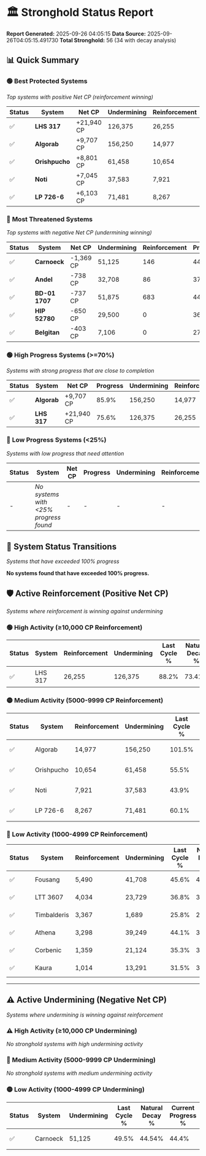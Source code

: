 # 🏛️ Stronghold Status Report

**Report Generated:** 2025-09-26 04:05:15
**Data Source:** 2025-09-26T04:05:15.491730
**Total Stronghold:** 56 (34 with decay analysis)

## 📊 Quick Summary

### 🟢 **Best Protected Systems**
*Top systems with positive Net CP (reinforcement winning)*

| Status | System | Net CP | Undermining | Reinforcement | Progress |
|--------|--------|--------|-------------|---------------|----------|
| ✅ | **LHS 317** | +21,940 CP | 126,375 | 26,255 | 75.6% |
| ✅ | **Algorab** | +9,707 CP | 156,250 | 14,977 | 85.9% |
| ✅ | **Orishpucho** | +8,801 CP | 61,458 | 10,654 | 49.4% |
| ✅ | **Noti** | +7,045 CP | 37,583 | 7,921 | 40.1% |
| ✅ | **LP 726-6** | +6,103 CP | 71,481 | 8,267 | 53.0% |

### 🔴 **Most Threatened Systems**
*Top systems with negative Net CP (undermining winning)*

| Status | System | Net CP | Undermining | Reinforcement | Progress |
|--------|--------|--------|-------------|---------------|----------|
| ✅ | **Carnoeck** | -1,369 CP | 51,125 | 146 | 44.4% |
| ✅ | **Andel** | -738 CP | 32,708 | 86 | 37.4% |
| ✅ | **BD-01 1707** | -737 CP | 51,875 | 683 | 44.8% |
| ✅ | **HIP 52780** | -650 CP | 29,500 | 0 | 36.2% |
| ✅ | **Belgitan** | -403 CP | 7,106 | 0 | 27.4% |

### 🟢 **High Progress Systems (>=70%)**
*Systems with strong progress that are close to completion*

| Status | System | Net CP | Progress | Undermining | Reinforcement |
|--------|--------|--------|----------|-------------|---------------|
| ✅ | **Algorab** | +9,707 CP | 85.9% | 156,250 | 14,977 |
| ✅ | **LHS 317** | +21,940 CP | 75.6% | 126,375 | 26,255 |

### 🔴 **Low Progress Systems (<25%)**
*Systems with low progress that need attention*

| Status | System | Net CP | Progress | Undermining | Reinforcement |
|--------|--------|--------|----------|-------------|---------------|
| - | *No systems with <25% progress found* | - | - | - | - |
## 🔄 System Status Transitions
*Systems that have exceeded 100% progress*

**No systems found that have exceeded 100% progress.**

## 🛡️ Active Reinforcement (Positive Net CP)
*Systems where reinforcement is winning against undermining*

### 🟢 High Activity (≥10,000 CP Reinforcement)

| Status | System | Reinforcement | Undermining | Last Cycle % | Natural Decay % | Current Progress % | Current CP | Net CP | Activity |
|--------|--------|---------------|-------------|--------------|-----------------|-------------------|------------|--------|----------|
| ✅ | LHS 317 | 26,255 | 126,375 | 88.2% | 73.41% | 75.6% | 755,999 | +21,940 | 🟢 High Reinforcement |

### 🟡 Medium Activity (5000-9999 CP Reinforcement)

| Status | System | Reinforcement | Undermining | Last Cycle % | Natural Decay % | Current Progress % | Current CP | Net CP | Activity |
|--------|--------|---------------|-------------|--------------|-----------------|-------------------|------------|--------|----------|
| ✅ | Algorab | 14,977 | 156,250 | 101.5% | 84.93% | 85.9% | 859,000 | +9,707 | 🟡 Medium Reinforcement |
| ✅ | Orishpucho | 10,654 | 61,458 | 55.5% | 48.52% | 49.4% | 494,000 | +8,801 | 🟡 Medium Reinforcement |
| ✅ | Noti | 7,921 | 37,583 | 43.9% | 39.40% | 40.1% | 401,000 | +7,045 | 🟡 Medium Reinforcement |
| ✅ | LP 726-6 | 8,267 | 71,481 | 60.1% | 52.39% | 53.0% | 530,000 | +6,103 | 🟡 Medium Reinforcement |

### 🔴 Low Activity (1000-4999 CP Reinforcement)

| Status | System | Reinforcement | Undermining | Last Cycle % | Natural Decay % | Current Progress % | Current CP | Net CP | Activity |
|--------|--------|---------------|-------------|--------------|-----------------|-------------------|------------|--------|----------|
| ✅ | Fousang | 5,490 | 41,708 | 45.6% | 40.96% | 41.4% | 414,000 | +4,412 | 🔵 Low Reinforcement |
| ✅ | LTT 3607 | 4,034 | 23,729 | 36.8% | 34.04% | 34.4% | 344,000 | +3,577 | 🔵 Low Reinforcement |
| ✅ | Timbalderis | 3,367 | 1,689 | 25.8% | 25.30% | 25.6% | 256,000 | +3,008 | 🔵 Low Reinforcement |
| ✅ | Athena | 3,298 | 39,249 | 44.1% | 39.98% | 40.2% | 402,000 | +2,218 | 🔵 Low Reinforcement |
| ✅ | Corbenic | 1,359 | 21,124 | 35.3% | 33.09% | 33.2% | 332,000 | +1,114 | 🔵 Low Reinforcement |
| ✅ | Kaura | 1,014 | 13,291 | 31.5% | 30.09% | 30.2% | 302,000 | +1,081 | 🔵 Low Reinforcement |


---

## ⚠️ Active Undermining (Negative Net CP)
*Systems where undermining is winning against reinforcement*

### ⚠️ High Activity (≥10,000 CP Undermining)

*No stronghold systems with high undermining activity*

### 🔶 Medium Activity (5000-9999 CP Undermining)

*No stronghold systems with medium undermining activity*

### 🟡 Low Activity (1000-4999 CP Undermining)

| Status | System | Undermining | Last Cycle % | Natural Decay % | Current Progress % | Reinforcement | Current CP | Net CP | Activity |
|--------|--------|-------------|--------------|-----------------|-------------------|---------------|------------|--------|----------|
| ✅ | Carnoeck | 51,125 | 49.5% | 44.54% | 44.4% | 146 | 444,000 | -1,369 | 🟡 Low Undermining |

